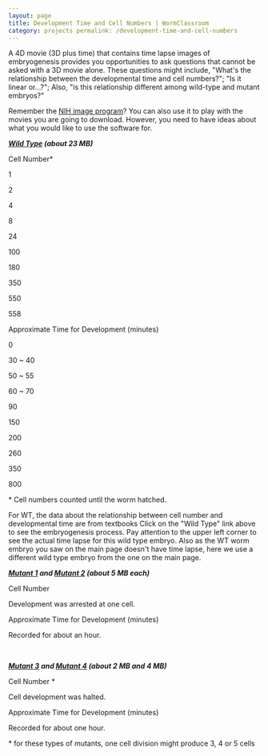 ```yaml
---
layout: page
title: Development Time and Cell Numbers | WormClassroom
category: projects permalink: /development-time-and-cell-numbers
---
```

A 4D movie (3D plus time) that contains time lapse images of
embryogenesis provides you opportunities to ask questions that cannot be
asked with a 3D movie alone. These questions might include, "What's the
relationship between the developmental time and cell numbers?"; "Is it
linear or...?"; Also, "is this relationship different among wild-type
and mutant embryos?"

Remember the [NIH image program](measuring-size)? You can also use it to
play with the movies you are going to download. However, you need to
have ideas about what you would like to use the software for.

<div>

<div>

***[Wild Type](/files/worm/wtTime.mov "Opens in new window") (about 23
MB)***

</div>

<div>

Cell Number\*

</div>

<div>

1

</div>

<div>

2

</div>

<div>

4

</div>

<div>

8

</div>

<div>

24

</div>

<div>

100

</div>

<div>

180

</div>

<div>

350

</div>

<div>

550

</div>

<div>

558

</div>

<div>

Approximate Time for Development (minutes)

</div>

<div>

0

</div>

<div>

30 \~ 40

</div>

<div>

50 \~ 55

</div>

<div>

60 \~ 70

</div>

<div>

90

</div>

<div>

150

</div>

<div>

200

</div>

<div>

260

</div>

<div>

350

</div>

<div>

800

</div>

</div>

\* Cell numbers counted until the worm hatched.

For WT, the data about the relationship between cell number and
developmental time are from textbooks Click on the "Wild Type" link
above to see the embryogenesis process. Pay attention to the upper left
corner to see the actual time lapse for this wild type embryo. Also as
the WT worm embryo you saw on the main page doesn't have time lapse,
here we use a different wild type embryo from the one on the main page.

<div>

<div>

***[Mutant 1](/files/worm/zyg1%28oj7%29_ori.mov "Opens in new window")
and [Mutant 2](/files/worm/zyg1%28b1c%29_ori.mov "Opens in new window")
(about 5 MB each)***

</div>

<div>

Cell Number

</div>

<div>

Development was arrested at one cell.

</div>

<div>

Approximate Time for Development (minutes)

</div>

<div>

Recorded for about an hour.

</div>

</div>

 

<div>

<div>

***[Mutant 3](/files/worm/it4_ori.mov "Opens in new window") and [Mutant
4](/files/worm/zyg1%28it37a%29_ori.mov "Opens in new window") (about 2
MB and 4 MB)***

</div>

<div>

Cell Number \*

</div>

<div>

Cell development was halted.

</div>

<div>

Approximate Time for Development (minutes)

</div>

<div>

Recorded for about one hour.

</div>

</div>

\* for these types of mutants, one cell division might produce 3, 4 or 5
cells
